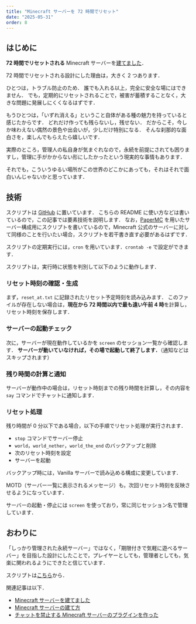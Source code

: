 ```yaml
---
title: "Minecraft サーバーを 72 時間でリセット"
date: "2025-05-31"
order: 8
---
```


## はじめに
**72 時間でリセットされる** Minecraft サーバーを[建てました](/blog/minecraft-server)．

72 時間でリセットされる設計にした理由は，大きく 2 つあります．

ひとつは，トラブル防止のため．
誰でも入れる以上，完全に安全な場にはできません．
でも，定期的にリセットされることで，被害が蓄積することなく，大きな問題に発展しにくくなるはずです．

もうひとつは，「いずれ消える」ということ自体がある種の魅力を持っていると感じたからです．
どれだけ作っても残らないし，残せない．
だからこそ，今しか味わえない偶然の景色や出会いが，少しだけ特別になる．
そんな刹那的な面白さを，楽しんでもらえたら嬉しいです．

実際のところ，管理人の私自身が気まぐれなので，永続を前提にされても困りますし，管理に手がかからない形にしたかったという現実的な事情もあります．

それでも，こういうゆるい場所がこの世界のどこかにあっても，それはそれで面白いんじゃないかと思っています．

## 技術
スクリプトは [GitHub](https://github.com/ichi-no-se/paper-72h-reset) に置いています．
こちらの README に使い方などは書いているので，この記事では要素技術を説明します．
なお，[PaperMC](https://papermc.io) を用いたサーバー構成用にスクリプトを書いているので，Minecraft 公式のサーバーに対して同様のことを行いたい場合，スクリプトを若干書き直す必要があるはずです．

スクリプトの定期実行には，`cron` を用いています．`crontab -e` で設定ができます．

スクリプトは，実行時に状態を判別して以下のように動作します．

### リセット時刻の確認・生成
まず，`reset_at.txt` に記録されたリセット予定時刻を読み込みます．
このファイルが存在しない場合は，**現在から 72 時間以内で最も遠い午前 4 時**を計算し，リセット時刻を保存します．

### サーバーの起動チェック
次に，サーバーが現在動作しているかを `screen` のセッション一覧から確認します．
**サーバーが動いていなければ，その場で起動して終了します．**（通知などはスキップされます）

### 残り時間の計算と通知
サーバーが動作中の場合は，リセット時刻までの残り時間を計算し，その内容を `say` コマンドでチャットに通知します．

### リセット処理
残り時間が 0 分以下である場合，以下の手順でリセット処理が実行されます．

- `stop` コマンドでサーバー停止
- `world`，`world_nether`，`world_the_end` のバックアップと削除
- 次のリセット時刻を設定
- サーバーを起動


バックアップ時には，Vanilla サーバーで読み込める構成に変更しています．

MOTD（サーバー一覧に表示されるメッセージ）も，次回リセット時刻を反映させるようになっています．

サーバーの起動・停止には `screen` を使っており，常に同じセッション名で管理しています．

## おわりに
「しっかり管理された永続サーバー」ではなく，「期限付きで気軽に遊べるサーバー」を目指した設計にしたことで，プレイヤーとしても，管理者としても，気楽に関われるようにできたと信じています．

スクリプトは[こちら](https://github.com/ichi-no-se/paper-72h-reset)から．

関連記事は以下．

- [Minecraft サーバーを建てました](/blog/minecraft-server)
- [Minecraft サーバーの建て方](/blog/minecraft-server-2)
- [チャットを禁止する Minecraft サーバーのプラグインを作った](/blog/minecraft-server-3)
